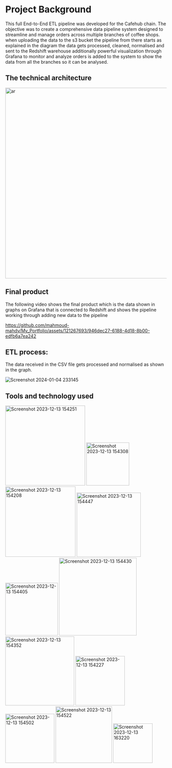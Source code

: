 # Project Background

This full End-to-End ETL pipeline was developed for the Cafehub chain. The objective was to create a comprehensive data pipeline system designed to streamline and manage orders across multiple branches of coffee shops. when uploading the data to the s3 bucket the pipeline from there starts as explained in the diagram the data gets processed, cleaned, normalised and sent to the Redshift warehouse additionally powerful visualization through Grafana to monitor and analyze orders is added to the system to show the data from all the branches so it can be analysed.


## The technical architecture
<img width="594" alt="ar" src="https://github.com/DE-X5-LLE/team-2-project/assets/147624401/c0164b2f-a965-4251-8679-91ccc7e3c591">

## Final product
The following video shows the final product which is the data shown in graphs on Grafana that is connected to Redshift and shows the pipeline working through adding new data to the pipeline

https://github.com/mahmoud-mahdy/My_Portfolio/assets/121267693/946dec27-6188-4d18-8b00-edfb6a7ea242


## ETL process:
The data received in the CSV file gets processed and normalised as shown in the graph.

![Screenshot 2024-01-04 233145](https://github.com/mahmoud-mahdy/My_Portfolio/assets/121267693/2b6db6b9-20e2-4024-8cd9-04c38d81d905)


## Tools and technology used
<img width="249" alt="Screenshot 2023-12-13 154251" src="https://github.com/DE-X5-LLE/team-2-project/assets/147624401/faa25c6b-a843-4b4d-8987-c2e93aa949c2">
<img width="134" alt="Screenshot 2023-12-13 154308" src="https://github.com/DE-X5-LLE/team-2-project/assets/147624401/5d02c04b-2a14-4ad8-9bad-f6c9c23ab80d">
<img width="219" alt="Screenshot 2023-12-13 154208" src="https://github.com/DE-X5-LLE/team-2-project/assets/147624401/b918912b-ba10-4476-a405-5f773aaa5fa3">
<img width="200" alt="Screenshot 2023-12-13 154447" src="https://github.com/DE-X5-LLE/team-2-project/assets/147624401/9dc053be-f06d-44c5-a43d-4bf0212f0949">
<img width="164" alt="Screenshot 2023-12-13 154405" src="https://github.com/DE-X5-LLE/team-2-project/assets/147624401/2bb27680-4179-43cb-b4fc-904bb9343eff">
<img width="242" alt="Screenshot 2023-12-13 154430" src="https://github.com/DE-X5-LLE/team-2-project/assets/147624401/90c427de-8725-4251-806f-9a238bbcc544">
<img width="215" alt="Screenshot 2023-12-13 154352" src="https://github.com/DE-X5-LLE/team-2-project/assets/147624401/f7db7e4b-0b31-48b9-b8ca-9cde42b2735f">
<img width="154" alt="Screenshot 2023-12-13 154227" src="https://github.com/DE-X5-LLE/team-2-project/assets/147624401/809b26b3-a78c-41cc-9cb6-684df342db4a">
<img width="153" alt="Screenshot 2023-12-13 154502" src="https://github.com/DE-X5-LLE/team-2-project/assets/147624401/e2d27f75-9908-4dbf-85f0-6531b2ba7da6">
<img width="176" alt="Screenshot 2023-12-13 154522" src="https://github.com/DE-X5-LLE/team-2-project/assets/147624401/919eda8c-e7bf-4552-8598-a7ccd24fb7a6">
<img width="123" alt="Screenshot 2023-12-13 163220" src="https://github.com/DE-X5-LLE/team-2-project/assets/147624401/cbc8444a-91eb-491b-b43a-847012b9d77b">
